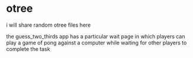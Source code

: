 # otree
i will share random otree files here

the guess_two_thirds app has a particular wait page in which players can play a game of pong against a computer while waiting for other players to complete the task


